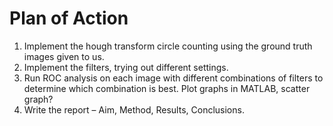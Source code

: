 Plan of Action
==============

1. Implement the hough transform circle counting using the ground truth images given to us.
2. Implement the filters, trying out different settings.
3. Run ROC analysis on each image with different combinations of filters to determine which combination is best. Plot graphs in MATLAB, scatter graph?
4. Write the report – Aim, Method, Results, Conclusions.  
